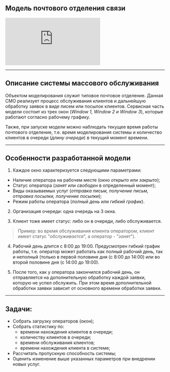 ## Модель почтового отделения связи

![Организация почтового отделения](http://i-fotki.info/21/a4513c8fa21a22d3d52d11dc9ed7fbf22e8a15264590819.png.html)
___

## Описание системы массового обслуживания
Объектом моделирования служит типовое почтовое отделение. Данная СМО реализует процесс обслуживания клиентов и дальнейшую обработку заявок в виде писем или посылок клиентов. Сервисная часть модели состоит из трех окон (*Window 1, Window 2 и Window 3*), которые работают согласно рабочему графику.

Также, при запуске модели можно наблюдать текущее время работы почтового отделение, т.е. время моделирования системы и количество клиентов в очереди (*длину очереди*) в текущий момент времени.
_____

## Особенности разработанной модели

1) Каждое окно характеризуется следующими параметрами:
  * Наличие оператора на рабочем месте (окно *открыто* или *закрыто*);
  * Статус оператора (*занят* или *свободен* в определенный момент);
  * Виды оказываемых услуг (*отправка письм, получение письм, отправка посылки, получение посылки*);
  * Режим работы оператора (*полный день* или *гибкий график*).

2) Организация очереди: одна очередь на 3 окна. 

3) Клиент тоже имеет статус: либо он в очереди, либо обслуживается.
>Пример: во время обслуживания клиента оператором, клиент имеет статус "*обслуживается*", а оператор - "*занят*").

4) Рабочий день длится с 8:00 до 19:00. 
Предусмотрен гибкий график работы, т.е. оператор может работать как полный рабочий день, так и неполный (только в первой половине дня (с 8:00 до 14:00) или во второй половине дня (с 14:00 до 19:00). 

5) После того, как у оператора закончился рабочий день, он отправляется на дополнительную обработку каждой заявки, которую не успел обслужить. При этом время дополнительной обработки заявки зависит от основного времени обработки заявки.
  

______
## Задачи:
* Собрать загрузку операторов (окон);
* Собрать статистику по:
     * времени нахождения клиентов в очереди;
     * количеству клиентов в очереди;
     * времени обслуживания клиентов;
     * времени нахождения клиента в системе;
* Рассчитать пропускную способность системы;
* Оценить изменение выше указанных параметров при внедрении новых услуг.
